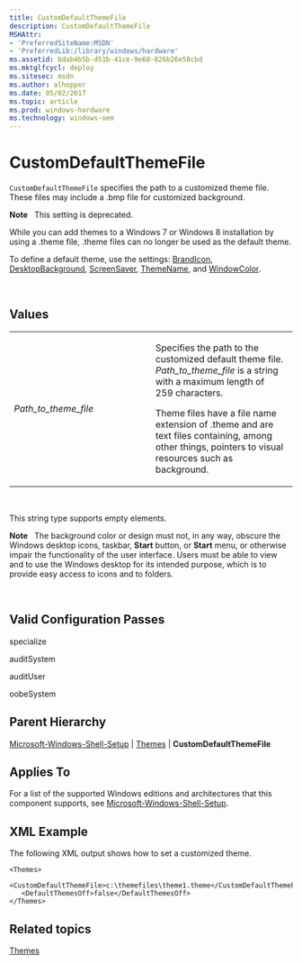 ```yaml
---
title: CustomDefaultThemeFile
description: CustomDefaultThemeFile
MSHAttr:
- 'PreferredSiteName:MSDN'
- 'PreferredLib:/library/windows/hardware'
ms.assetid: bdab4b5b-d51b-41ce-9e68-826b26e58cbd
ms.mktglfcycl: deploy
ms.sitesec: msdn
ms.author: alhopper
ms.date: 05/02/2017
ms.topic: article
ms.prod: windows-hardware
ms.technology: windows-oem
---
```


# CustomDefaultThemeFile


`CustomDefaultThemeFile` specifies the path to a customized theme file. These files may include a .bmp file for customized background.

**Note**  
This setting is deprecated.

While you can add themes to a Windows 7 or Windows 8 installation by using a .theme file, .theme files can no longer be used as the default theme.

To define a default theme, use the settings: [BrandIcon](microsoft-windows-shell-setup-themes-brandicon.md), [DesktopBackground](microsoft-windows-shell-setup-themes-desktopbackground.md), [ScreenSaver](microsoft-windows-shell-setup-themes-screensaver.md), [ThemeName](microsoft-windows-shell-setup-themes-themename.md), and [WindowColor](microsoft-windows-shell-setup-themes-windowcolor.md).

 

## Values


<table>
<colgroup>
<col width="50%" />
<col width="50%" />
</colgroup>
<tbody>
<tr class="odd">
<td><p><em>Path_to_theme_file</em></p></td>
<td><p>Specifies the path to the customized default theme file. <em>Path_to_theme_file</em> is a string with a maximum length of 259 characters.</p>
<p>Theme files have a file name extension of .theme and are text files containing, among other things, pointers to visual resources such as background.</p></td>
</tr>
</tbody>
</table>

 

This string type supports empty elements.

**Note**  
The background color or design must not, in any way, obscure the Windows desktop icons, taskbar, **Start** button, or **Start** menu, or otherwise impair the functionality of the user interface. Users must be able to view and to use the Windows desktop for its intended purpose, which is to provide easy access to icons and to folders.

 

## Valid Configuration Passes


specialize

auditSystem

auditUser

oobeSystem

## Parent Hierarchy


[Microsoft-Windows-Shell-Setup](microsoft-windows-shell-setup.md) | [Themes](microsoft-windows-shell-setup-themes.md) | **CustomDefaultThemeFile**

## Applies To


For a list of the supported Windows editions and architectures that this component supports, see [Microsoft-Windows-Shell-Setup](microsoft-windows-shell-setup.md).

## XML Example


The following XML output shows how to set a customized theme.

```
<Themes>
   <CustomDefaultThemeFile>c:\themefiles\theme1.theme</CustomDefaultThemeFile>
   <DefaultThemesOff>false</DefaultThemesOff>
</Themes>
```

## Related topics


[Themes](microsoft-windows-shell-setup-themes.md)

 

 








